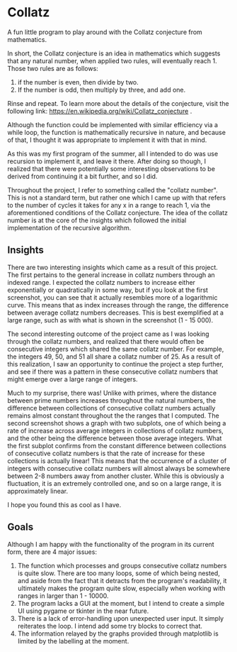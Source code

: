 # Collatz
A fun little program to play around with the Collatz conjecture from mathematics.

In short, the Collatz conjecture is an idea in mathematics which suggests that any natural number, when applied two rules, will eventually reach 1. Those two rules are as follows:
1) if the number is even, then divide by two.
2) If the number is odd, then multiply by three, and add one.

Rinse and repeat. To learn more about the details of the conjecture, visit the following link: https://en.wikipedia.org/wiki/Collatz_conjecture .

Although the function could be implemented with similar efficiency via a while loop, the function is mathematically recursive in nature, and because of that, I thought it was appropriate to implement it with that in mind.

As this was my first program of the summer, all I intended to do was use recursion to implement it, and leave it there. After doing so though, I realized that there were potentially some interesting observations to be derived from continuing it a bit further, and so I did.

Throughout the project, I refer to something called the "collatz number". This is not a standard term, but rather one which I came up with that refers to the number of cycles it takes for any x in a range to reach 1, via the aforementioned conditions of the Collatz conjecture. The idea of the collatz number is at the core of the insights which followed the initial implementation of the recursive algorithm.

## Insights
There are two interesting insights which came as a result of this project. 
The first pertains to the general increase in collatz numbers through an indexed range. I expected the collatz numbers to increase either exponentially or quadratically in some way, but if you look at the first screenshot, you can see that it actually resembles more of a logarithmic curve. This means that as index increases through the range, the difference between average collatz numbers decreases. This is best exemplified at a large range, such as with what is shown in the screenshot (1 - 15 000).

The second interesting outcome of the project came as I was looking through the collatz numbers, and realized that there would often be consecutive integers which shared the same collatz number. For example, the integers 49, 50, and 51 all share a collatz number of 25. As a result of this realization, I saw an opportunity to continue the project a step further, and see if there was a pattern in these consecutive collatz numbers that might emerge over a large range of integers.

Much to my surprise, there was! Unlike with primes, where the distance between prime numbers increases throughout the natural numbers, the difference between collections of consecutive collatz numbers actually remains almost constant throughout the the ranges that I computed. The second screenshot shows a graph with two subplots, one of which being a rate of increase across average integers in collections of collatz numbers, and the other being the difference between those average integers.
What the first subplot confirms from the constant difference between collections of consecutive collatz numbers is that the rate of increase for these collections is actually linear!
This means that the occurrence of a cluster of integers with consecutive collatz numbers will almost always be somewhere between 2-8 numbers away from another cluster. While this is obviously a fluctuation, it is an extremely controlled one, and so on a large range, it is approximately linear.

I hope you found this as cool as I have.

## Goals
Although I am happy with the functionality of the program in its current form, there are 4 major issues:
1) The function which processes and groups consecutive collatz numbers is quite slow. There are too many loops, some of which being nested, and aside from the fact that it detracts from the program's readability, it ultimately makes the program quite slow, especially when working with ranges in larger than 1 - 10000.
2) The program lacks a GUI at the moment, but I intend to create a simple UI using pygame or tkinter in the near future.
3) There is a lack of error-handling upon unexpected user input. It simply reiterates the loop. I intend add some try blocks to correct that.
4) The information relayed by the graphs provided through matplotlib is limited by the labelling at the moment.
